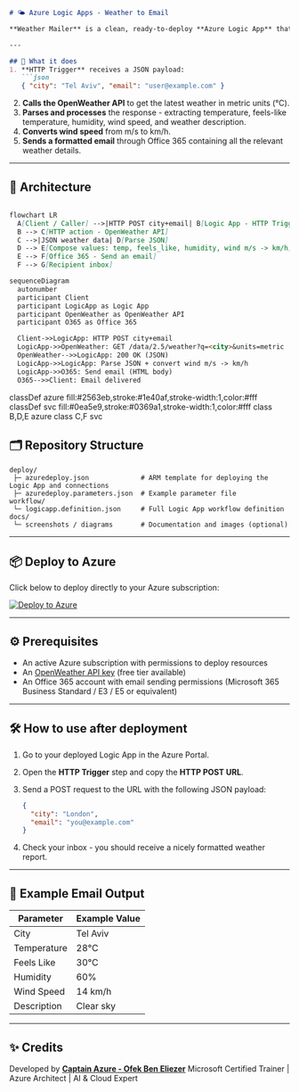 ````markdown
# 🌤 Azure Logic Apps - Weather to Email

**Weather Mailer** is a clean, ready-to-deploy **Azure Logic App** that takes a city name and an email address, fetches live weather data from [OpenWeather](https://openweathermap.org/api), and sends a well-formatted email using Office 365.

---

## 🚀 What it does
1. **HTTP Trigger** receives a JSON payload:
   ```json
   { "city": "Tel Aviv", "email": "user@example.com" }
````

2. **Calls the OpenWeather API** to get the latest weather in metric units (°C).
3. **Parses and processes** the response - extracting temperature, feels-like temperature, humidity, wind speed, and weather description.
4. **Converts wind speed** from m/s to km/h.
5. **Sends a formatted email** through Office 365 containing all the relevant weather details.

---
## 🧭 Architecture
```markdown

flowchart LR
  A[Client / Caller] -->|HTTP POST city+email| B[Logic App - HTTP Trigger]
  B --> C[HTTP action - OpenWeather API]
  C -->|JSON weather data| D[Parse JSON]
  D --> E[Compose values: temp, feels_like, humidity, wind m/s -> km/h]
  E --> F[Office 365 - Send an email]
  F --> G[Recipient inbox]

```

```markdown
sequenceDiagram
  autonumber
  participant Client
  participant LogicApp as Logic App
  participant OpenWeather as OpenWeather API
  participant O365 as Office 365

  Client->>LogicApp: HTTP POST city+email
  LogicApp->>OpenWeather: GET /data/2.5/weather?q=<city>&units=metric
  OpenWeather-->>LogicApp: 200 OK (JSON)
  LogicApp->>LogicApp: Parse JSON + convert wind m/s -> km/h
  LogicApp->>O365: Send email (HTML body)
  O365-->>Client: Email delivered
```
  classDef azure fill:#2563eb,stroke:#1e40af,stroke-width:1,color:#fff
  classDef svc fill:#0ea5e9,stroke:#0369a1,stroke-width:1,color:#fff
  class B,D,E azure
  class C,F svc


## 🗂 Repository Structure

```
deploy/
 ├─ azuredeploy.json             # ARM template for deploying the Logic App and connections
 ├─ azuredeploy.parameters.json  # Example parameter file
workflow/
 └─ logicapp.definition.json     # Full Logic App workflow definition
docs/
 └─ screenshots / diagrams       # Documentation and images (optional)
```

---

## 📦 Deploy to Azure

Click below to deploy directly to your Azure subscription:

[![Deploy to Azure](https://aka.ms/deploytoazurebutton)](https://portal.azure.com/#create/Microsoft.Template/uri/https%3A%2F%2Fraw.githubusercontent.com%2FOfekBenEliezer%2Fcaptain-azure-logicapps-weather-mailer%2Fmain%2Fdeploy%2Fazuredeploy.json)

---

## ⚙ Prerequisites

* An active Azure subscription with permissions to deploy resources
* An [OpenWeather API key](https://home.openweathermap.org/users/sign_up) (free tier available)
* An Office 365 account with email sending permissions (Microsoft 365 Business Standard / E3 / E5 or equivalent)

---

## 🛠 How to use after deployment

1. Go to your deployed Logic App in the Azure Portal.
2. Open the **HTTP Trigger** step and copy the **HTTP POST URL**.
3. Send a POST request to the URL with the following JSON payload:

   ```json
   {
     "city": "London",
     "email": "you@example.com"
   }
   ```
4. Check your inbox - you should receive a nicely formatted weather report.

---

## 📌 Example Email Output

| Parameter   | Example Value |
| ----------- | ------------- |
| City        | Tel Aviv      |
| Temperature | 28°C          |
| Feels Like  | 30°C          |
| Humidity    | 60%           |
| Wind Speed  | 14 km/h       |
| Description | Clear sky     |

---

## ✨ Credits

Developed by **[Captain Azure - Ofek Ben Eliezer](https://github.com/OfekBenEliezer)**
Microsoft Certified Trainer | Azure Architect | AI & Cloud Expert

```
